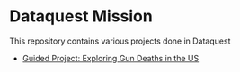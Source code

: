 # Dataquest Mission
This repository contains various projects done in Dataquest

- [Guided Project: Exploring Gun Deaths in the US](https://github.com/lyustefan/Python/blob/master/gun_deaths.ipynb)
